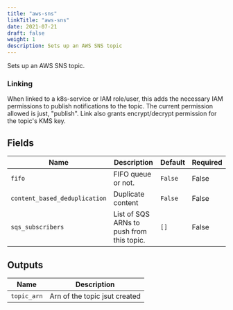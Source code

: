 ```yaml
---
title: "aws-sns"
linkTitle: "aws-sns"
date: 2021-07-21
draft: false
weight: 1
description: Sets up an AWS SNS topic
---
```


Sets up an AWS SNS topic.

### Linking

When linked to a k8s-service or IAM role/user, this adds the necessary IAM permissions to publish
notifications to the topic. The current permission allowed is just, "publish".
Link also grants encrypt/decrypt permission for the topic's KMS key.


## Fields


| Name      | Description | Default | Required |
| ----------- | ----------- | ------- | -------- |
| `fifo` | FIFO queue or not. | `False` | False |
| `content_based_deduplication` | Duplicate content | `False` | False |
| `sqs_subscribers` | List of SQS ARNs to push from this topic. | `[]` | False |

## Outputs


| Name      | Description |
| ----------- | ----------- |
| `topic_arn` | Arn of the topic jsut created |